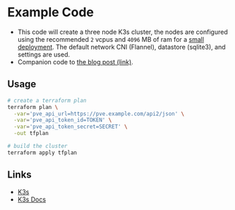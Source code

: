 # Example Code

- This code will create a three node K3s cluster, the nodes are configured using the recommended `2` vcpus and `4096` MB
  of ram for a [small deployment]. The default network CNI (Flannel), datastore (sqlite3), and settings are used.
- Companion code to [the blog post (link)].

## Usage

```sh
# create a terraform plan
terraform plan \
  -var='pve_api_url=https://pve.example.com/api2/json' \
  -var='pve_api_token_id=TOKEN' \
  -var='pve_api_token_secret=SECRET' \
  -out tfplan

# build the cluster
terraform apply tfplan
```

## Links

- [K3s](https://k3s.io/)
- [K3s Docs](https://docs.k3s.io/)

[small deployment]: https://docs.k3s.io/installation/requirements#cpu-and-memory
[the blog post (link)]: https://trfore.com/posts/provisioning-proxmox-vms-with-terraform
